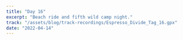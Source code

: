 ```yaml
---
title: "Day 16"
excerpt: "Beach ride and fifth wild camp night."
track: "/assets/blog/track-recordings/Espresso_Divide_Tag_16.gpx"
date: "2022-04-14"
---
```


